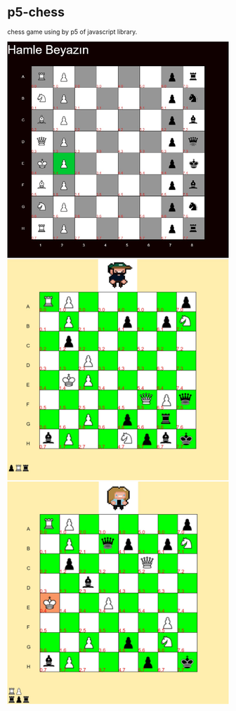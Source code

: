 # p5-chess
chess game using by p5 of javascript library.

![image1](screenshots/default_game_board.jpg)
![image2](screenshots/player1.jpg)
![image3](screenshots/player2.jpg)

